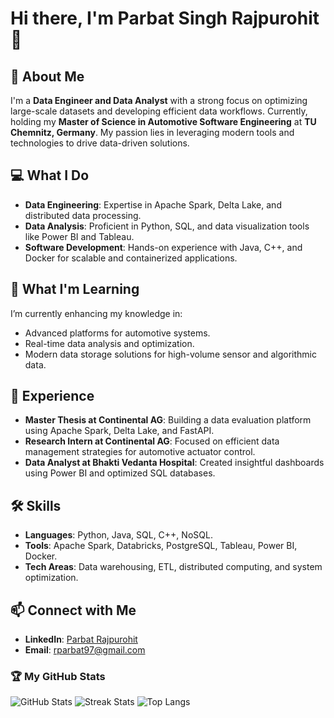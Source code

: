 # Hi there, I'm Parbat Singh Rajpurohit 👋

## 🚀 About Me
I'm a **Data Engineer and Data Analyst** with a strong focus on optimizing large-scale datasets and developing efficient data workflows. Currently, holding my **Master of Science in Automotive Software Engineering** at **TU Chemnitz, Germany**. My passion lies in leveraging modern tools and technologies to drive data-driven solutions.

## 💻 What I Do
- **Data Engineering**: Expertise in Apache Spark, Delta Lake, and distributed data processing.
- **Data Analysis**: Proficient in Python, SQL, and data visualization tools like Power BI and Tableau.
- **Software Development**: Hands-on experience with Java, C++, and Docker for scalable and containerized applications.

## 🌱 What I'm Learning
I’m currently enhancing my knowledge in:
- Advanced platforms for automotive systems.
- Real-time data analysis and optimization.
- Modern data storage solutions for high-volume sensor and algorithmic data.

## 💼 Experience
- **Master Thesis at Continental AG**: Building a data evaluation platform using Apache Spark, Delta Lake, and FastAPI.
- **Research Intern at Continental AG**: Focused on efficient data management strategies for automotive actuator control.
- **Data Analyst at Bhakti Vedanta Hospital**: Created insightful dashboards using Power BI and optimized SQL databases.

## 🛠️ Skills
- **Languages**: Python, Java, SQL, C++, NoSQL.
- **Tools**: Apache Spark, Databricks, PostgreSQL, Tableau, Power BI, Docker.
- **Tech Areas**: Data warehousing, ETL, distributed computing, and system optimization.

## 📫 Connect with Me
- **LinkedIn**: [Parbat Rajpurohit](https://www.linkedin.com/in/parbat-10171418a/)
- **Email**: rparbat97@gmail.com

### 🏆 My GitHub Stats
![GitHub Stats](https://github-readme-stats.vercel.app/api?username=parbatrajpurohit&show_icons=true&count_private=true&include_all_commits=true&theme=radical)
![Streak Stats](https://github-readme-streak-stats.herokuapp.com/?user=parbatrajpurohit&theme=radical)
![Top Langs](https://github-readme-stats.vercel.app/api/top-langs/?username=parbatrajpurohit&layout=compact&theme=radical)
